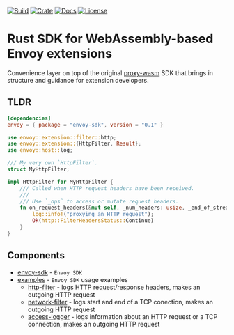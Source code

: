 [![Build](https://github.com/tetratelabs/envoy-wasm-rust-sdk/workflows/build/badge.svg)](https://github.com/tetratelabs/envoy-wasm-rust-sdk/actions)
[![Crate](https://img.shields.io/crates/v/envoy-sdk.svg)](https://crates.io/crates/envoy-sdk)
[![Docs](https://docs.rs/envoy-sdk/badge.svg)](https://docs.rs/envoy-sdk)
[![License](https://img.shields.io/badge/license-Apache%202.0-blue.svg)](LICENSE)

# Rust SDK for WebAssembly-based Envoy extensions

Convenience layer on top of the original [proxy-wasm](https://github.com/proxy-wasm/proxy-wasm-rust-sdk) SDK
that brings in structure and guidance for extension developers.

## TLDR

```toml
[dependencies]
envoy = { package = "envoy-sdk", version = "0.1" }
```

```rust
use envoy::extension::filter::http;
use envoy::extension::{HttpFilter, Result};
use envoy::host::log;

/// My very own `HttpFilter`.
struct MyHttpFilter;

impl HttpFilter for MyHttpFilter {
    /// Called when HTTP request headers have been received.
    ///
    /// Use `_ops` to access or mutate request headers.
    fn on_request_headers(&mut self, _num_headers: usize, _end_of_stream: bool, _ops: &dyn http::RequestHeadersOps) -> Result<http::FilterHeadersStatus> {
        log::info!("proxying an HTTP request");
        Ok(http::FilterHeadersStatus::Continue)
    }
}
```

## Components

* [envoy-sdk](./envoy-sdk/) - `Envoy SDK`
* [examples](./examples/) - `Envoy SDK` usage examples
  * [http-filter](./examples/http-filter/) - logs HTTP request/response headers, makes an outgoing HTTP request
  * [network-filter](./examples/network-filter/) - logs start and end of a TCP conection, makes an outgoing HTTP request
  * [access-logger](./examples/access-logger/) - logs information about an HTTP request or a TCP connection, makes an outgoing HTTP request
